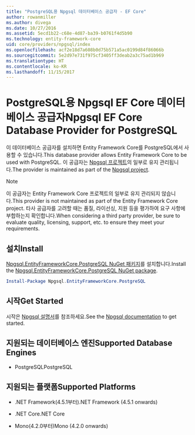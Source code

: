 ```yaml
---
title: "PostgreSQL용 Npgsql 데이터베이스 공급자 - EF Core"
author: rowanmiller
ms.author: divega
ms.date: 10/27/2016
ms.assetid: 5ecd1b22-c68e-4d87-ba39-b0761f4d5b90
ms.technology: entity-framework-core
uid: core/providers/npgsql/index
ms.openlocfilehash: acf2e18d7a608b0d75b571a5ac0199d84f86066b
ms.sourcegitcommit: 5e2d97e731f975cf3405ff3deab2a3c75ad1b969
ms.translationtype: HT
ms.contentlocale: ko-KR
ms.lasthandoff: 11/15/2017
---
```

# <a name="npgsql-ef-core-database-provider-for-postgresql"></a><span data-ttu-id="6aeae-102">PostgreSQL용 Npgsql EF Core 데이터베이스 공급자</span><span class="sxs-lookup"><span data-stu-id="6aeae-102">Npgsql EF Core Database Provider for PostgreSQL</span></span>

<span data-ttu-id="6aeae-103">이 데이터베이스 공급자를 설치하면 Entity Framework Core를 PostgreSQL에서 사용할 수 있습니다.</span><span class="sxs-lookup"><span data-stu-id="6aeae-103">This database provider allows Entity Framework Core to be used with PostgreSQL.</span></span> <span data-ttu-id="6aeae-104">이 공급자는 [Npgsql 프로젝트](http://www.npgsql.org)의 일부로 유지 관리됩니다.</span><span class="sxs-lookup"><span data-stu-id="6aeae-104">The provider is maintained as part of the [Npgsql project](http://www.npgsql.org).</span></span>

> [!NOTE]  
> <span data-ttu-id="6aeae-105">이 공급자는 Entity Framework Core 프로젝트의 일부로 유지 관리되지 않습니다.</span><span class="sxs-lookup"><span data-stu-id="6aeae-105">This provider is not maintained as part of the Entity Framework Core project.</span></span> <span data-ttu-id="6aeae-106">타사 공급자를 고려할 때는 품질, 라이선싱, 지원 등을 평가하여 요구 사항에 부합하는지 확인합니다.</span><span class="sxs-lookup"><span data-stu-id="6aeae-106">When considering a third party provider, be sure to evaluate quality, licensing, support, etc. to ensure they meet your requirements.</span></span>

## <a name="install"></a><span data-ttu-id="6aeae-107">설치</span><span class="sxs-lookup"><span data-stu-id="6aeae-107">Install</span></span>

<span data-ttu-id="6aeae-108">[Npgsql.EntityFrameworkCore.PostgreSQL NuGet 패키지](https://www.nuget.org/packages/Npgsql.EntityFrameworkCore.PostgreSQL)를 설치합니다.</span><span class="sxs-lookup"><span data-stu-id="6aeae-108">Install the [Npgsql.EntityFrameworkCore.PostgreSQL NuGet package](https://www.nuget.org/packages/Npgsql.EntityFrameworkCore.PostgreSQL).</span></span>

``` powershell
Install-Package Npgsql.EntityFrameworkCore.PostgreSQL
```

## <a name="get-started"></a><span data-ttu-id="6aeae-109">시작</span><span class="sxs-lookup"><span data-stu-id="6aeae-109">Get Started</span></span>

<span data-ttu-id="6aeae-110">시작은 [Npgsql 설명서](http://www.npgsql.org/efcore/index.html)를 참조하세요.</span><span class="sxs-lookup"><span data-stu-id="6aeae-110">See the [Npgsql documentation](http://www.npgsql.org/efcore/index.html) to get started.</span></span>

## <a name="supported-database-engines"></a><span data-ttu-id="6aeae-111">지원되는 데이터베이스 엔진</span><span class="sxs-lookup"><span data-stu-id="6aeae-111">Supported Database Engines</span></span>

* <span data-ttu-id="6aeae-112">PostgreSQL</span><span class="sxs-lookup"><span data-stu-id="6aeae-112">PostgreSQL</span></span>

## <a name="supported-platforms"></a><span data-ttu-id="6aeae-113">지원되는 플랫폼</span><span class="sxs-lookup"><span data-stu-id="6aeae-113">Supported Platforms</span></span>

* <span data-ttu-id="6aeae-114">.NET Framework(4.5.1부터)</span><span class="sxs-lookup"><span data-stu-id="6aeae-114">.NET Framework (4.5.1 onwards)</span></span>

* <span data-ttu-id="6aeae-115">.NET Core</span><span class="sxs-lookup"><span data-stu-id="6aeae-115">.NET Core</span></span>

* <span data-ttu-id="6aeae-116">Mono(4.2.0부터)</span><span class="sxs-lookup"><span data-stu-id="6aeae-116">Mono (4.2.0 onwards)</span></span>
